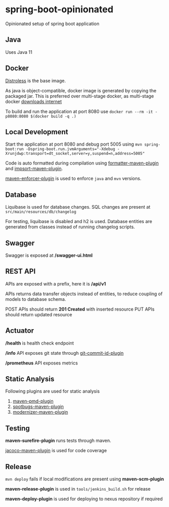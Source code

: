 # spring-boot-opinionated
Opinionated setup of spring boot application

## Java
Uses Java 11

## Docker
[Distroless](https://github.com/GoogleContainerTools/distroless) is the base image.

As java is object-compatible, docker image is generated by copying the packaged jar.
This is preferred over multi-stage docker, as multi-stage docker [downloads internet](http://blog.flurdy.com/2014/11/dont-download-internet-share-maven-ivy-docker.html)

To build and run the application at port 8080 use `docker run --rm -it -p8080:8080 $(docker build -q .)`

## Local Development
Start the application at port 8080 and debug port 5005 using `mvn spring-boot:run -Dspring-boot.run.jvmArguments="-Xdebug -Xrunjdwp:transport=dt_socket,server=y,suspend=n,address=5005"`

Code is auto formatted during compilation using [formatter-maven-plugin](https://code.revelc.net/formatter-maven-plugin/) and [impsort-maven-plugin](https://code.revelc.net/impsort-maven-plugin/).

[maven-enforcer-plugin](https://maven.apache.org/enforcer/maven-enforcer-plugin/) is used to enforce `java` and `mvn` versions.

## Database
Liquibase is used for database changes. SQL changes are present at `src/main/resources/db/changelog`

For testing, liquibase is disabled and h2 is used. Database entities are generated from classes instead of running changelog scripts.

## Swagger
Swagger is exposed at **/swagger-ui.html**

## REST API
APIs are exposed with a prefix, here it is **/api/v1**

APIs returns data transfer objects instead of entities, to reduce coupling of models to database schema.

POST APIs should return **201 Created** with inserted resource 
PUT APIs should return updated resource

## Actuator

**/health** is health check endpoint

**/info** API exposes git state through [git-commit-id-plugin](https://github.com/git-commit-id/git-commit-id-maven-plugin)

**/prometheus** API exposes metrics

## Static Analysis
Following plugins are used for static analysis

1. [maven-pmd-plugin](https://maven.apache.org/plugins/maven-pmd-plugin/)
2. [spotbugs-maven-plugin](https://spotbugs.github.io/spotbugs-maven-plugin/)
3. [modernizer-maven-plugin](https://github.com/gaul/modernizer-maven-plugin)

## Testing

**maven-surefire-plugin** runs tests through maven.

[jacoco-maven-plugin](https://www.eclemma.org/jacoco/trunk/doc/maven.html) is used for code coverage

## Release
`mvn deploy` fails if local modifications are present using **maven-scm-plugin**

**maven-release-plugin** is used in `tools/jenkins_build.sh` for release

**maven-deploy-plugin** is used for deploying to nexus repository if required 